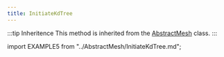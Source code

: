 ```yaml
---
title: InitiateKdTree
---
```


:::tip Inheritence
This method is inherited from the [AbstractMesh](../AbstractMesh/AbstractMesh_.md) class.
:::

import EXAMPLE5 from "../AbstractMesh/InitiateKdTree.md";

<EXAMPLE5 />
